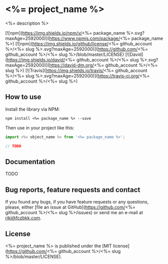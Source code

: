 # <%= project_name %>

<%= description %>

[![npm](https://img.shields.io/npm/v/<%= package_name %>.svg?maxAge=2592000)](https://www.npmjs.com/package/<%= package_name %>)
[![npm](https://img.shields.io/github/license/<%= github_account %>/<%= slug %>.svg?maxAge=2592000)](https://github.com/<%= github_account %>/<%= slug %>/blob/master/LICENSE)
[![David](https://img.shields.io/david/<%= github_account %>/<%= slug %>.svg?maxAge=2592000)](https://david-dm.org/<%= github_account %>/<%= slug %>)
[![Travis](https://img.shields.io/travis/<%= github_account %>/<%= slug %>.svg?maxAge=2592000)](https://travis-ci.org/<%= github_account %>/<%= slug %>)

## How to use

Install the library via NPM:

```shell
npm install <%= package_name %> --save
```

Then use in your project like this:

```javascript
import <%= object_name %> from '<%= package_name %>';

// TODO
```

## Documentation

TODO

## Bug reports, feature requests and contact

If you found any bugs, if you have feature requests or any questions, please, either [file an issue at GitHub](https://github.com/<%= github_account %>/<%= slug %>/issues) or send me an e-mail at <a href="mailto:riki@fczbkk.com">riki@fczbkk.com</a>.

## License

<%= project_name %> is published under the [MIT license](https://github.com/<%= github_account %>/<%= slug %>/blob/master/LICENSE).
